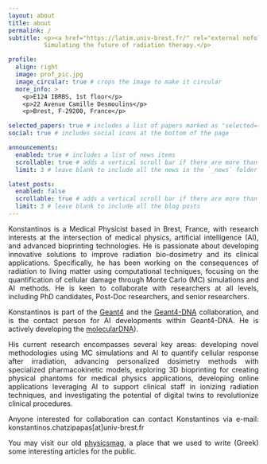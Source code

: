 ```yaml
---
layout: about
title: about
permalink: /
subtitle: <p><a href="https://latim.univ-brest.fr/" rel="external nofollow noopener" target="_blank">LaTIM</a>, INSERM, University of Brest, France. 
          Simulating the future of radiation therapy.</p>

profile:
  align: right
  image: prof_pic.jpg
  image_circular: true # crops the image to make it circular
  more_info: >
    <p>E124 IBRBS, 1st floor</p> 
    <p>22 Avenue Camille Desmoulins</p> 
    <p>Brest, F-29200, France</p>

selected_papers: true # includes a list of papers marked as "selected={true}"
social: true # includes social icons at the bottom of the page

announcements:
  enabled: true # includes a list of news items
  scrollable: true # adds a vertical scroll bar if there are more than 3 news items
  limit: 3 # leave blank to include all the news in the `_news` folder

latest_posts:
  enabled: false
  scrollable: true # adds a vertical scroll bar if there are more than 3 new posts items
  limit: 3 # leave blank to include all the blog posts
---
```


<div style="text-align: justify;">
  <p>Konstantinos is a Medical Physicist based in Brest, France, with research interests at the intersection of medical physics, artificial intelligence (AI), and advanced bioprinting technologies. He is passionate about developing innovative solutions to improve radiation bio-dosimetry and its clinical applications. Specifically, he has been working on the consequences of radiation to living matter using computational techniques, focusing on the quantification of cellular damage through Monte Carlo (MC) simulations and AI methods. He is keen to collaborate with researchers at all levels, including PhD candidates, Post-Doc researchers, and senior researchers.</p>
          
  <p>Konstantinos is part of the <a href="https://geant4.web.cern.ch/" rel="external nofollow noopener" target="_blank">Geant4</a> and the <a href="http://geant4-dna.org/" rel="external nofollow noopener" target="_blank">Geant4-DNA</a> collaboration, and is the contact person for AI developments within Geant4-DNA. He is actively developing the <a href="http://moleculardna.org/" rel="external nofollow noopener" target="_blank">molecularDNA</a>).</p>
          
  <p>His current research encompasses several key areas: developing novel methodologies using MC simulations and AI to quantify cellular response after irradiation, advancing personalized dosimetry methods with specialized pharmacokinetic models, exploring 3D bioprinting for creating physical phantoms for medical physics applications, developing online applications leveraging AI to support clinical staff in ionizing radiation techniques, and investigating the potential of digital twins to revolutionize clinical procedures.</p>
          
  <p>Anyone interested for collaboration can contact Konstantinos via e-mail: konstantinos.chatzipapas[at]univ-brest.fr</p>
          
  <p>You may visit our old <a href="https://physicsfeed.blogspot.com" rel="external nofollow noopener" target="_blank">physicsmag</a>, a place that we used to write (Greek) some interesting articles for the public.</p>
</div>

